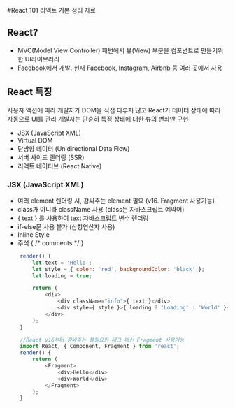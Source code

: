 #React 101
리액트 기본 정리 자료

## React?
* MVC(Model View Controller) 패턴에서 뷰(View) 부분을 컴포넌트로 만들기위한 UI라이브러리
* Facebook에서 개발. 현재 Facebook, Instagram, Airbnb 등 여러 곳에서 사용

## React 특징
사용자 액션에 따라 개발자가 DOM을 직접 다루지 않고 React가 데이터 상태에 따라 자동으로 UI를 관리
개발자는 단순히 특정 상태에 대한 뷰의 변화만 구현

* JSX (JavaScript XML)
* Virtual DOM
* 단방향 데이터 (Unidirectional Data Flow)
* 서버 사이드 렌더링 (SSR)
* 리액트 네이티브 (React Native)

### JSX (JavaScript XML)
* 여러 element 렌더링 시, 감싸주는 element 필요 (v16. Fragment 사용가능)
* class가 아니라 className 사용 (class는 자바스크립트 예약어)
* { text } 를 사용하여 text 자바스크립트 변수 렌더링
* if-else문 사용 불가 (삼항연산자 사용)
* Inline Style
* 주석 { /* comments */ }

```js
    render() { 
		let text = 'Hello';
		let style = { color: 'red', backgroundColor: 'black' };
		let loading = true;

		return (
			<div>
				<div className="info">{ text }</div>
				<div style={ style }>{ loading ? 'Loading' : 'World' }</div>
			</div>
		);
	}

    //React v16부터 감싸주는 불필요한 태그 대신 Fragment 사용가능
    import React, { Component, Fragment } from 'react';
    render() { 
        return (
            <Fragment>
                <div>Hello</div>
                <div>World</div>
            </Fragment>
        );
    }
```

